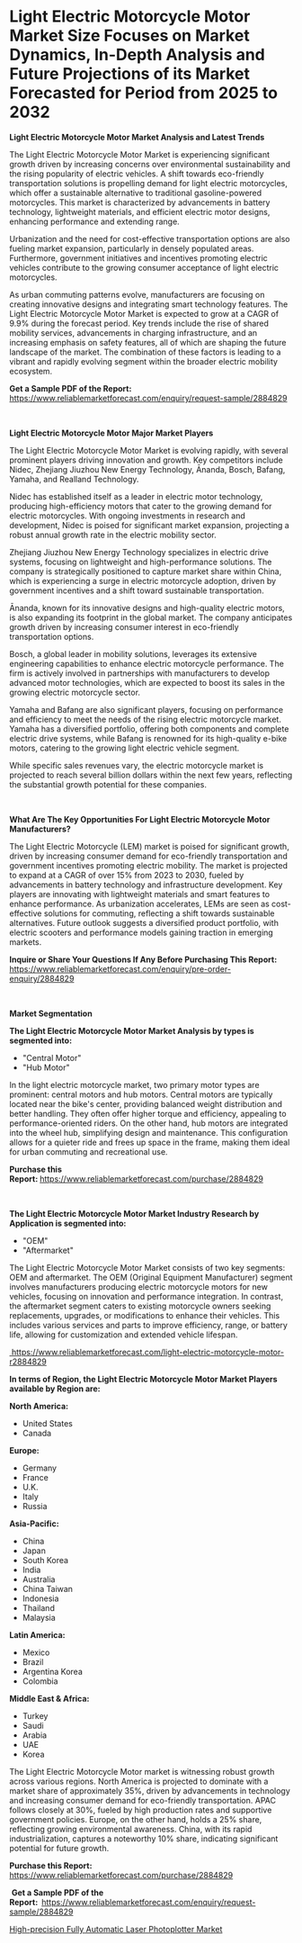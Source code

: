 <p><h1>Light Electric Motorcycle Motor Market Size Focuses on Market Dynamics, In-Depth Analysis and Future Projections of its Market Forecasted for Period from 2025 to 2032</h1></p><p><strong>Light Electric Motorcycle Motor Market Analysis and Latest Trends</strong></p>
<p><p>The Light Electric Motorcycle Motor Market is experiencing significant growth driven by increasing concerns over environmental sustainability and the rising popularity of electric vehicles. A shift towards eco-friendly transportation solutions is propelling demand for light electric motorcycles, which offer a sustainable alternative to traditional gasoline-powered motorcycles. This market is characterized by advancements in battery technology, lightweight materials, and efficient electric motor designs, enhancing performance and extending range. </p><p>Urbanization and the need for cost-effective transportation options are also fueling market expansion, particularly in densely populated areas. Furthermore, government initiatives and incentives promoting electric vehicles contribute to the growing consumer acceptance of light electric motorcycles. </p><p>As urban commuting patterns evolve, manufacturers are focusing on creating innovative designs and integrating smart technology features. The Light Electric Motorcycle Motor Market is expected to grow at a CAGR of 9.9% during the forecast period. Key trends include the rise of shared mobility services, advancements in charging infrastructure, and an increasing emphasis on safety features, all of which are shaping the future landscape of the market. The combination of these factors is leading to a vibrant and rapidly evolving segment within the broader electric mobility ecosystem.</p></p>
<p><strong>Get a Sample PDF of the Report:&nbsp;</strong> <a href="https://www.reliablemarketforecast.com/enquiry/request-sample/2884829?utm_campaign=2886&utm_medium=2&utm_source=Github&utm_content=ia&utm_term=13032025&utm_id=light-electric-motorcycle-motor">https://www.reliablemarketforecast.com/enquiry/request-sample/2884829</a></p>
<p>&nbsp;</p>
<p><strong>Light Electric Motorcycle Motor Major Market Players</strong></p>
<p><p>The Light Electric Motorcycle Motor Market is evolving rapidly, with several prominent players driving innovation and growth. Key competitors include Nidec, Zhejiang Jiuzhou New Energy Technology, Ānanda, Bosch, Bafang, Yamaha, and Realland Technology. </p><p>Nidec has established itself as a leader in electric motor technology, producing high-efficiency motors that cater to the growing demand for electric motorcycles. With ongoing investments in research and development, Nidec is poised for significant market expansion, projecting a robust annual growth rate in the electric mobility sector.</p><p>Zhejiang Jiuzhou New Energy Technology specializes in electric drive systems, focusing on lightweight and high-performance solutions. The company is strategically positioned to capture market share within China, which is experiencing a surge in electric motorcycle adoption, driven by government incentives and a shift toward sustainable transportation.</p><p>Ānanda, known for its innovative designs and high-quality electric motors, is also expanding its footprint in the global market. The company anticipates growth driven by increasing consumer interest in eco-friendly transportation options.</p><p>Bosch, a global leader in mobility solutions, leverages its extensive engineering capabilities to enhance electric motorcycle performance. The firm is actively involved in partnerships with manufacturers to develop advanced motor technologies, which are expected to boost its sales in the growing electric motorcycle sector.</p><p>Yamaha and Bafang are also significant players, focusing on performance and efficiency to meet the needs of the rising electric motorcycle market. Yamaha has a diversified portfolio, offering both components and complete electric drive systems, while Bafang is renowned for its high-quality e-bike motors, catering to the growing light electric vehicle segment.</p><p>While specific sales revenues vary, the electric motorcycle market is projected to reach several billion dollars within the next few years, reflecting the substantial growth potential for these companies.</p></p>
<p>&nbsp;</p>
<p><strong>What Are The Key Opportunities For Light Electric Motorcycle Motor Manufacturers?</strong></p>
<p><p>The Light Electric Motorcycle (LEM) market is poised for significant growth, driven by increasing consumer demand for eco-friendly transportation and government incentives promoting electric mobility. The market is projected to expand at a CAGR of over 15% from 2023 to 2030, fueled by advancements in battery technology and infrastructure development. Key players are innovating with lightweight materials and smart features to enhance performance. As urbanization accelerates, LEMs are seen as cost-effective solutions for commuting, reflecting a shift towards sustainable alternatives. Future outlook suggests a diversified product portfolio, with electric scooters and performance models gaining traction in emerging markets.</p></p>
<p><strong>Inquire or Share Your Questions If Any Before Purchasing This Report:</strong> <a href="https://www.reliablemarketforecast.com/enquiry/pre-order-enquiry/2884829?utm_campaign=2886&utm_medium=2&utm_source=Github&utm_content=ia&utm_term=13032025&utm_id=light-electric-motorcycle-motor">https://www.reliablemarketforecast.com/enquiry/pre-order-enquiry/2884829</a></p>
<p>&nbsp;</p>
<p><strong>Market Segmentation</strong></p>
<p><strong>The Light Electric Motorcycle Motor Market Analysis by types is segmented into:</strong></p>
<p><ul><li>"Central Motor"</li><li>"Hub Motor"</li></ul></p>
<p><p>In the light electric motorcycle market, two primary motor types are prominent: central motors and hub motors. Central motors are typically located near the bike's center, providing balanced weight distribution and better handling. They often offer higher torque and efficiency, appealing to performance-oriented riders. On the other hand, hub motors are integrated into the wheel hub, simplifying design and maintenance. This configuration allows for a quieter ride and frees up space in the frame, making them ideal for urban commuting and recreational use.</p></p>
<p><strong>Purchase this Report:&nbsp;</strong><a href="https://www.reliablemarketforecast.com/purchase/2884829?utm_campaign=2886&utm_medium=2&utm_source=Github&utm_content=ia&utm_term=13032025&utm_id=light-electric-motorcycle-motor">https://www.reliablemarketforecast.com/purchase/2884829</a></p>
<p>&nbsp;</p>
<p><strong>The Light Electric Motorcycle Motor Market Industry Research by Application is segmented into:</strong></p>
<p><ul><li>"OEM"</li><li>"Aftermarket"</li></ul></p>
<p><p>The Light Electric Motorcycle Motor Market consists of two key segments: OEM and aftermarket. The OEM (Original Equipment Manufacturer) segment involves manufacturers producing electric motorcycle motors for new vehicles, focusing on innovation and performance integration. In contrast, the aftermarket segment caters to existing motorcycle owners seeking replacements, upgrades, or modifications to enhance their vehicles. This includes various services and parts to improve efficiency, range, or battery life, allowing for customization and extended vehicle lifespan.</p></p>
<p><a href="https://www.reliablemarketforecast.com/light-electric-motorcycle-motor-r2884829?utm_campaign=2886&utm_medium=2&utm_source=Github&utm_content=ia&utm_term=13032025&utm_id=light-electric-motorcycle-motor">&nbsp;https://www.reliablemarketforecast.com/light-electric-motorcycle-motor-r2884829</a></p>
<p><strong>In terms of Region, the Light Electric Motorcycle Motor Market Players available by Region are:</strong></p>
<p>
    <p> <strong> North America: </strong>
        <ul>
            <li>United States</li>
            <li>Canada</li>
        </ul>
        </p> 
    <p> <strong> Europe: </strong>
        <ul>
            <li>Germany</li>
            <li>France</li>
            <li>U.K.</li>
            <li>Italy</li>
            <li>Russia</li>
        </ul>
        </p> 
    <p> <strong> Asia-Pacific: </strong>
        <ul>
            <li>China</li>
            <li>Japan</li>
            <li>South Korea</li>
            <li>India</li>
            <li>Australia</li>
            <li>China Taiwan</li>
            <li>Indonesia</li>
            <li>Thailand</li>
            <li>Malaysia</li>
        </ul>
        </p> 
    <p> <strong> Latin America: </strong>
        <ul>
            <li>Mexico</li>
            <li>Brazil</li>
            <li>Argentina Korea</li>
            <li>Colombia</li>
        </ul>
        </p> 
    <p> <strong> Middle East & Africa: </strong>
        <ul>
            <li>Turkey</li>
            <li>Saudi</li>
            <li>Arabia</li>
            <li>UAE</li>
            <li>Korea</li>
        </ul>
    </p>
    </p>
<p><p>The Light Electric Motorcycle Motor market is witnessing robust growth across various regions. North America is projected to dominate with a market share of approximately 35%, driven by advancements in technology and increasing consumer demand for eco-friendly transportation. APAC follows closely at 30%, fueled by high production rates and supportive government policies. Europe, on the other hand, holds a 25% share, reflecting growing environmental awareness. China, with its rapid industrialization, captures a noteworthy 10% share, indicating significant potential for future growth.</p></p>
<p><strong>Purchase this Report: </strong><a href="https://www.reliablemarketforecast.com/purchase/2884829?utm_campaign=2886&utm_medium=2&utm_source=Github&utm_content=ia&utm_term=13032025&utm_id=light-electric-motorcycle-motor">https://www.reliablemarketforecast.com/purchase/2884829</a></p>
<p>&nbsp;<strong>Get a Sample PDF of the Report:&nbsp;&nbsp;</strong><a href="https://www.reliablemarketforecast.com/enquiry/request-sample/2884829?utm_campaign=2886&utm_medium=2&utm_source=Github&utm_content=ia&utm_term=13032025&utm_id=light-electric-motorcycle-motor">https://www.reliablemarketforecast.com/enquiry/request-sample/2884829</a></p>
<p><strong></strong></p>
<p><p><a href="https://github.com/tszkintruca/Market-Research-Report-List-1/blob/main/high-precision-fully-automatic-laser-photoplotter-market.md?utm_campaign=2886&utm_medium=2&utm_source=Github&utm_content=ia&utm_term=13032025&utm_id=light-electric-motorcycle-motor">High-precision Fully Automatic Laser Photoplotter Market</a></p></p>